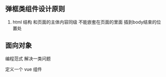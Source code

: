 ## 弹框类组件设计原则
1. html 结构
  和页面的主体内容同级 不能嵌套在页面的里面 插到body结束的位置处

## 面向对象 
  编程范式
  解决一类问题

  定义一个 vue 组件 <template> <script> <style>
  实际上它是一个构造函数
  在vue中可以使用vue.extend() 返回构造函数
  ## 第一种方法
  import Toast from ''
  <Toast />

  ## 第二种方法
  手动拿到了 Toast 构造函数
  vue.extend() 返回构造函数
  生成一个 Toast 的实例

